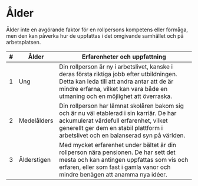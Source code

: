 # Ålder

Ålder inte en avgörande faktor för en rollpersons kompetens eller förmåga, men den kan påverka hur de uppfattas i det omgivande samhället och på arbetsplatsen.

| **#**   | **Ålder**  | **Erfarenheter och uppfattning**                               |
|:-------:|------------|----------------------------------------------------------------|
| 1       | Ung        | Din rollperson är ny i arbetslivet, kanske i deras första riktiga jobb efter utbildningen. Detta kan leda till att andra antar att de är mindre erfarna, vilket kan vara både en utmaning och en möjlighet att överraska. |
| 2       | Medelålders| Din rollperson har lämnat skolåren bakom sig och är nu väl etablerad i sin karriär. De har ackumulerat värdefull erfarenhet, vilket generellt ger dem en stabil plattform i arbetslivet och en balanserad syn på världen. |
| 3       | Ålderstigen| Med mycket erfarenhet under bältet är din rollperson nära pensionen. De har sett det mesta och kan antingen uppfattas som vis och erfaren, eller som fast i gamla vanor och mindre benägen att anamma nya idéer. |

